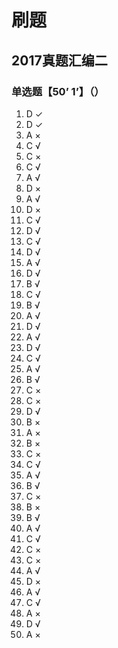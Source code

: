 # 刷题

## 2017真题汇编二

### 单选题【50’ 1’】（）

1. D    ✓
2. D    ✓
3. A    ×
4. C   √
5. C   ×
6. C   √
7. A   √
8. D  ×
9. A  √
10. D  ×
11. C  √
12. D  √
13. C   √
14. D   √
15. A    √
16. D   √
17. B    √
18. C    √
19. B    √
20. A   √
21. D   √
22. A   √
23. D   √
24. C   √
25. A   √
26. B   √
27. C    ×
28. C   ×
29. D   √
30. B   ×
31. A   ×
32. B   ×
33. C   ×
34. C   √
35. A   √
36. B    √
37. C   ×
38. B    ×
39. B    √
40. A    √
41. C   √
42. C   ×
43. C    ×
44. A    √
45. D    ×
46. A     √
47. C     √
48. A     ×
49. D    √
50. A    ×